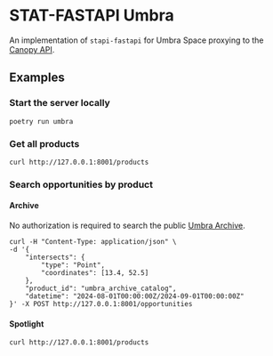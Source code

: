 # STAT-FASTAPI Umbra
An implementation of `stapi-fastapi` for Umbra Space proxying to the [Canopy API](https://docs.canopy.umbra.space/reference).

## Examples

### Start the server locally

```
poetry run umbra
```

### Get all products

```
curl http://127.0.0.1:8001/products
```

### Search opportunities by product

#### Archive

No authorization is required to search the public [Umbra Archive](https://docs.canopy.umbra.space/docs/archive-catalog-searching-via-stac-api).

```
curl -H "Content-Type: application/json" \
-d '{
    "intersects": {
        "type": "Point",
        "coordinates": [13.4, 52.5]
    },
    "product_id": "umbra_archive_catalog",
    "datetime": "2024-08-01T00:00:00Z/2024-09-01T00:00:00Z"
}' -X POST http://127.0.0.1:8001/opportunities
```

#### Spotlight

```
curl http://127.0.0.1:8001/products
```

